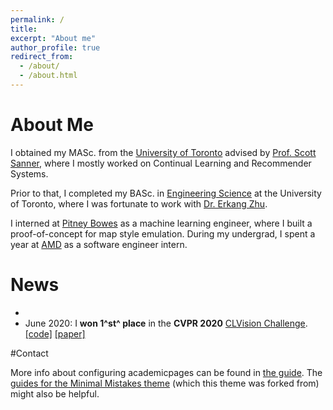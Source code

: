 ```yaml
---
permalink: /
title:
excerpt: "About me"
author_profile: true
redirect_from: 
  - /about/
  - /about.html
---
```


# About Me

I obtained my MASc. from the [University of Toronto](https://www.utoronto.ca/) advised by [Prof. Scott Sanner](https://d3m.mie.utoronto.ca/members/ssanner/), where I mostly worked on Continual Learning and Recommender Systems.

Prior to that, I  completed my BASc. in [Engineering Science](https://engsci.utoronto.ca/) at the University of Toronto, where I was fortunate to work with [Dr. Erkang Zhu](http://ekzhu.com/).

I interned at [Pitney Bowes](https://www.pitneybowes.com/us) as a machine learning engineer, where I built a proof-of-concept for map style emulation. During my undergrad, I spent a year at [AMD](https://www.amd.com/en) as a software engineer intern. 

# News

- 
- June 2020: I **won 1^st^  place** in the **CVPR 2020** [CLVision Challenge](https://sites.google.com/view/clvision2020/challenge/challenge-winners). [[code]](https://github.com/RaptorMai/CVPR20_CLVision_challenge) [[paper]](https://arxiv.org/abs/2007.05683)

#Contact

More info about configuring academicpages can be found in [the guide](https://academicpages.github.io/markdown/). The [guides for the Minimal Mistakes theme](https://mmistakes.github.io/minimal-mistakes/docs/configuration/) (which this theme was forked from) might also be helpful.
